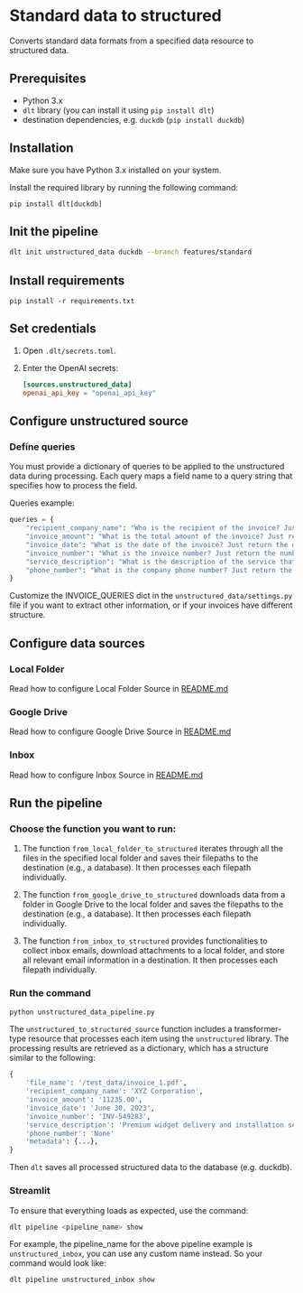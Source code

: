 # Standard data to structured
Converts standard data formats from a specified data resource to structured data.

## Prerequisites

- Python 3.x
- `dlt` library (you can install it using `pip install dlt`)
- destination dependencies, e.g. `duckdb` (`pip install duckdb`)

## Installation

Make sure you have Python 3.x installed on your system.

Install the required library by running the following command:

```shell
pip install dlt[duckdb]
```

## Init the pipeline
```sh
dlt init unstructured_data duckdb --branch features/standard
```

## Install requirements

```shell
pip install -r requirements.txt
```

## Set credentials
1. Open `.dlt/secrets.toml`.
2. Enter the OpenAI secrets:

    ```toml
    [sources.unstructured_data]
    openai_api_key = "openai_api_key"
    ```

## Configure unstructured source
### Define queries
You must provide a dictionary of queries to be applied to the unstructured
data during processing. Each query maps a field name to a query string
that specifies how to process the field.

Queries example:
```python
queries = {
    "recipient_company_name": "Who is the recipient of the invoice? Just return the name. If you don't know, then return None",
    "invoice_amount": "What is the total amount of the invoice? Just return the amount as decimal number, no currency or text. If you don't know, then return None",
    "invoice_date": "What is the date of the invoice? Just return the date. If you don't know, then return None",
    "invoice_number": "What is the invoice number? Just return the number. If you don't know, then return None",
    "service_description": "What is the description of the service that this invoice is for? Just return the description. If you don't know, then return None",
    "phone_number": "What is the company phone number? Just return the phone number. If you don't know, then return None",
}
```

Customize the INVOICE_QUERIES dict in the `unstructured_data/settings.py` file if you want to extract
other information, or if your invoices have different structure.

## Configure data sources

### Local Folder
Read how to configure Local Folder Source in [README.md](local_folder/README.md)
### Google Drive
Read how to configure Google Drive Source in [README.md](google_drive/README.md)
### Inbox
Read how to configure Inbox Source in [README.md](inbox/README.md)


## Run the pipeline
### Choose the function you want to run:
1. The function `from_local_folder_to_structured` iterates through all the files
in the specified local folder and saves their filepaths to the destination
(e.g., a database). It then processes each filepath individually.

2. The function `from_google_drive_to_structured` downloads data from a folder
in Google Drive to the local folder and saves the filepaths to the destination (e.g., a database).
It then processes each filepath individually.

3. The function `from_inbox_to_structured` provides functionalities to collect inbox emails, download attachments to a local
folder, and store all relevant email information in a destination.
It then processes each filepath individually.

### Run the command
```python
python unstructured_data_pipeline.py
```

The `unstructured_to_structured_source` function includes a transformer-type
resource that processes each item using the `unstructured` library.
The processing results are retrieved as a dictionary, which has a structure similar to the following:
```python
{
    'file_name': '/test_data/invoice_1.pdf',
    'recipient_company_name': 'XYZ Corporation',
    'invoice_amount': '11235.00',
    'invoice_date': 'June 30, 2023',
    'invoice_number': 'INV-549283',
    'service_description': 'Premium widget delivery and installation services',
    'phone_number': 'None'
    'metadata': {...},
}
```
Then `dlt` saves all processed structured data to the database (e.g. duckdb).

### Streamlit
To ensure that everything loads as expected, use the command:
```bash
dlt pipeline <pipeline_name> show
```
For example, the pipeline_name for the above pipeline example is `unstructured_inbox`,
you can use any custom name instead. So your command would look like:

```bash
dlt pipeline unstructured_inbox show
```
